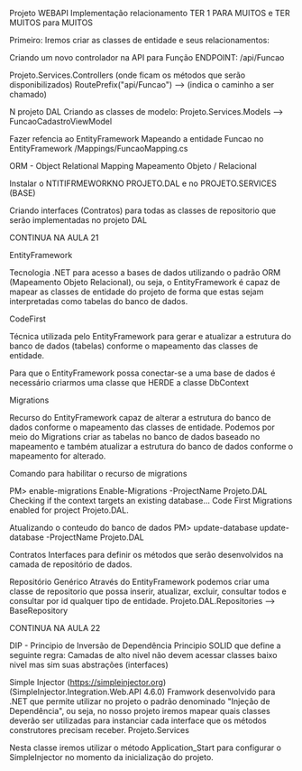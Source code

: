 
Projeto WEBAPI
Implementação relacionamento TER 1 PARA MUITOS e TER MUITOS para MUITOS

Primeiro: Iremos criar as classes de 
entidade e seus relacionamentos:


Criando um novo controlador na API para Função
ENDPOINT: /api/Funcao


Projeto.Services.Controllers (onde ficam os métodos que serão disponibilizados)
RoutePrefix("api/Funcao") --> (indica o caminho a ser chamado)


N projeto DAL Criando as classes de modelo:
Projeto.Services.Models --> FuncaoCadastroViewModel

Fazer refencia ao EntityFramework
Mapeando a entidade Funcao no EntityFramework
/Mappings/FuncaoMapping.cs

ORM - Object Relational Mapping
Mapeamento Objeto / Relacional

Instalar o NTITIFRMEWORKNO PROJETO.DAL e no PROJETO.SERVICES (BASE)

Criando interfaces (Contratos) para todas as classes de repositorio que serão implementadas no projeto DAL

CONTINUA NA AULA 21

EntityFramework

Tecnologia .NET para acesso a bases de dados utilizando o padrão 
ORM (Mapeamento Objeto Relacional), ou seja, o EntityFramework é capaz de mapear as classes de entidade do projeto de forma que estas sejam interpretadas 
como tabelas do banco de dados.


CodeFirst

Técnica utilizada pelo EntityFramework para gerar e atualizar a estrutura do banco de dados (tabelas) conforme o mapeamento das classes de entidade.

Para que o EntityFramework possa conectar-se a uma base de dados é necessário criarmos uma classe que HERDE a classe DbContext

Migrations

Recurso do EntityFramework capaz de alterar a estrutura do banco de dados conforme o mapeamento das classes de entidade. Podemos por meio do Migrations criar 
as tabelas no banco de dados baseado no mapeamento e também atualizar a estrutura do banco de dados conforme o mapeamento for alterado.


Comando para habilitar o recurso de migrations

PM> enable-migrations
Enable-Migrations -ProjectName Projeto.DAL
Checking if the context targets an existing database...
Code First Migrations enabled for project Projeto.DAL.

Atualizando o conteudo do banco de dados
PM> update-database
update-database -ProjectName Projeto.DAL

Contratos
Interfaces para definir os métodos que serão 
desenvolvidos na camada de repositório de dados.


Repositório Genérico
Através do EntityFramework podemos criar uma classe de repositorio que possa inserir, atualizar, excluir, consultar todos e consultar por id qualquer tipo de entidade.
Projeto.DAL.Repositories --> BaseRepository

CONTINUA NA AULA 22

DIP - Principio de Inversão de Dependência
Principio SOLID que define a seguinte regra: Camadas de alto nivel não devem acessar classes baixo nivel mas sim suas abstrações (interfaces)

Simple Injector (https://simpleinjector.org) (SimpleInjector.Integration.Web.API 4.6.0)
Framwork desenvolvido para .NET que permite utilizar no projeto o padrão denominado "Injeção de Dependência", ou seja, no nosso projeto iremos mapear 
quais classes deverão ser utilizadas para instanciar cada interface que os métodos construtores precisam receber.
Projeto.Services

Nesta classe iremos utilizar o método Application_Start para configurar o SimpleInjector no momento da inicialização do projeto.








